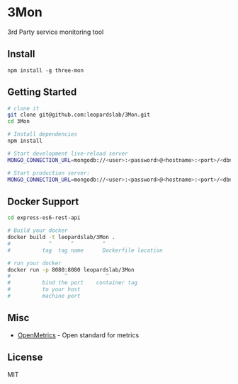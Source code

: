 # 3Mon

3rd Party service monitoring tool

## Install

```
npm install -g three-mon
```

## Getting Started

```sh
# clone it
git clone git@github.com:leopardslab/3Mon.git
cd 3Mon

# Install dependencies
npm install

# Start development live-reload server
MONGO_CONNECTION_URL=mongodb://<user>:<password>@<hostname>:<port>/<dbname> PORT=8080 npm run dev

# Start production server:
MONGO_CONNECTION_URL=mongodb://<user>:<password>@<hostname>:<port>/<dbname> PORT=8080 npm start
```

## Docker Support

```sh
cd express-es6-rest-api

# Build your docker
docker build -t leopardslab/3Mon .
#            ^      ^         ^
#          tag  tag name      Dockerfile location

# run your docker
docker run -p 8080:8080 leopardslab/3Mon
#                 ^            ^
#          bind the port    container tag
#          to your host
#          machine port

```

## Misc

- [OpenMetrics](https://openmetrics.io/) - Open standard for metrics

## License

MIT
